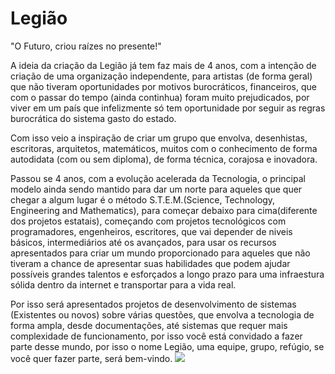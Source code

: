 # Legião
  "O Futuro, criou raízes no presente!"

  A ideia da criação da Legião já tem faz mais de 4 anos, com a intenção de criação de uma organização independente, para artistas (de forma geral) que não tiveram oportunidades por motivos burocráticos, financeiros, que com o passar do tempo (ainda continhua) foram muito prejudicados, por viver em um país que infelizmente só tem oportunidade por seguir as regras burocrática do sistema gasto do estado.

  Com isso veio a inspiração de criar um grupo que envolva, desenhistas, escritoras, arquitetos, matemáticos, muitos com o conhecimento de forma autodidata (com ou sem diploma), de forma técnica, corajosa e inovadora.

  Passou se 4 anos, com a evolução acelerada da Tecnologia, o principal modelo ainda sendo mantido para dar um norte para aqueles que quer chegar a algum lugar é o método S.T.E.M.(Science, Technology, Engineering and Mathematics), para começar debaixo para cima(diferente dos projetos estatais), começando com projetos tecnológicos com programadores, engenheiros, escritores, que vai depender de niveis básicos, intermediários até os avançados, para usar os recursos apresentados para criar um mundo proporcionado para aqueles que não tiveram a chance de apresentar suas habilidades que podem ajudar possíveis grandes talentos e esforçados a longo prazo para uma infraestura sólida dentro da internet e transportar para a vida real.

  Por isso será apresentados projetos de desenvolvimento de sistemas (Existentes ou novos) sobre várias questões, que envolva a tecnologia de forma ampla, desde documentações, até sistemas que requer mais complexidade de funcionamento, por isso você está convidado a fazer parte desse mundo, por isso o nome Legião, uma equipe, grupo, refúgio, se você quer fazer parte, será bem-vindo.
![ ](https://github.com/Nicolau-369/Legi-o/assets/160781135/512485ff-c204-4cc8-b3eb-d0f34fcfa0c9)
